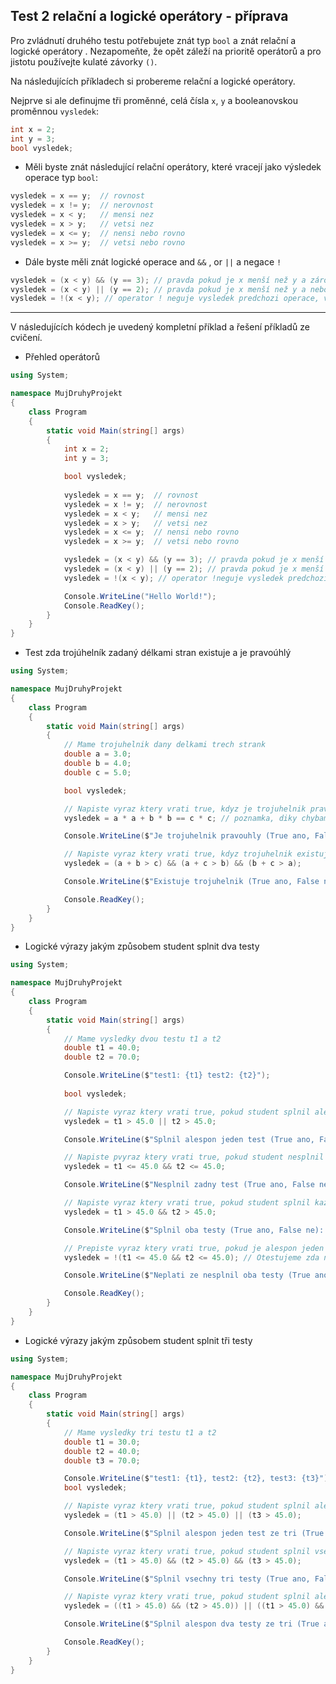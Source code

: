 Test 2 relační a logické operátory - příprava
---
Pro zvládnutí druhého testu potřebujete znát typ `bool` a znát relační a logické operátory . Nezapomeňte, že opět záleží na prioritě operátorů a pro jistotu používejte kulaté závorky `()`.

Na následujících příkladech si probereme relační a logické operátory. 

Nejprve si ale definujme tři proměnné, celá čísla `x`, `y` a booleanovskou proměnnou `vysledek`:
```cs 
int x = 2;
int y = 3;
bool vysledek;
```
* Měli byste znát následující relační operátory, které vracejí jako výsledek operace typ `bool`:
```cs 
vysledek = x == y;  // rovnost
vysledek = x != y;  // nerovnost
vysledek = x < y;   // mensi nez
vysledek = x > y;   // vetsi nez
vysledek = x <= y;  // nensi nebo rovno
vysledek = x >= y;  // vetsi nebo rovno
```
* Dále byste měli znát logické operace and `&&` , or `||` a negace `!`
```cs 
vysledek = (x < y) && (y == 3); // pravda pokud je x menší než y a zárověň y je rovno 3
vysledek = (x < y) || (y == 2); // pravda pokud je x menší než y a nebo y je rovno 3
vysledek = !(x < y); // operator ! neguje vysledek predchozi operace, vyraz je pravda, pokud je x vetsi nebo rovno y

```

---
V následujících kódech je uvedený kompletní příklad a řešení příkladů ze cvičení.

- Přehled operátorů

```cs 
using System;

namespace MujDruhyProjekt
{
    class Program
    {
        static void Main(string[] args)
        {
            int x = 2;
            int y = 3;

            bool vysledek;
            
            vysledek = x == y;  // rovnost
            vysledek = x != y;  // nerovnost
            vysledek = x < y;   // mensi nez
            vysledek = x > y;   // vetsi nez
            vysledek = x <= y;  // nensi nebo rovno
            vysledek = x >= y;  // vetsi nebo rovno

            vysledek = (x < y) && (y == 3); // pravda pokud je x menší než y a zárověň y je rovno 3
            vysledek = (x < y) || (y == 2); // pravda pokud je x menší než y a nebo y je rovno 3
            vysledek = !(x < y); // operator !neguje vysledek predchozi operace, vyraz je pravda, pokud je x vetsi nebo rovno y

            Console.WriteLine("Hello World!");
            Console.ReadKey();
        }
    }
}
```

- Test zda trojúhelník zadaný délkami stran existuje a je pravoúhlý

```cs 
using System;

namespace MujDruhyProjekt
{
    class Program
    {
        static void Main(string[] args)
        {
            // Mame trojuhelnik dany delkami trech strank
            double a = 3.0;
            double b = 4.0;
            double c = 5.0;

            bool vysledek;

            // Napiste vyraz ktery vrati true, kdyz je trojuhelnik pravouhly, musi platit a^2 + b^2 = c^2 
            vysledek = a * a + b * b == c * c; // poznamka, diky chybam v zaukrouhlovanim nam v nekterych pripadech nemusi rovnost vychazet

            Console.WriteLine($"Je trojuhelnik pravouhly (True ano, False ne): {vysledek}");

            // Napiste vyraz ktery vrati true, kdyz trojuhelnik existuje, soucet delek dvou libovolnych stran je vzdy vetsi nez delka treti
            vysledek = (a + b > c) && (a + c > b) && (b + c > a);

            Console.WriteLine($"Existuje trojuhelnik (True ano, False ne): {vysledek}");

            Console.ReadKey();
        }
    }
}
```

- Logické výrazy jakým způsobem student splnit dva testy

```cs 
using System;

namespace MujDruhyProjekt
{
    class Program
    {
        static void Main(string[] args)
        {
            // Mame vysledky dvou testu t1 a t2
            double t1 = 40.0;
            double t2 = 70.0;

            Console.WriteLine($"test1: {t1} test2: {t2}");
            
            bool vysledek;

            // Napiste vyraz ktery vrati true, pokud student splnil alespon jeden ze dvou testu za vice nez 45 bodu
            vysledek = t1 > 45.0 || t2 > 45.0;

            Console.WriteLine($"Splnil alespon jeden test (True ano, False ne): {vysledek}");

            // Napiste pvyraz ktery vrati true, pokud student nesplnil zadny ze dvou testu za vice nez 45 bodu
            vysledek = t1 <= 45.0 && t2 <= 45.0;

            Console.WriteLine($"Nesplnil zadny test (True ano, False ne): {vysledek}");

            // Napiste vyraz ktery vrati true, pokud student splnil kazdy ze dvou testu za vice nez 45 bodu
            vysledek = t1 > 45.0 && t2 > 45.0;

            Console.WriteLine($"Splnil oba testy (True ano, False ne): {vysledek}");

            // Prepiste vyraz ktery vrati true, pokud je alespon jeden ze dvou testu za vice nez 45 bodu s pouzitim negace a AND
            vysledek = !(t1 <= 45.0 && t2 <= 45.0); // Otestujeme zda nebyl napsany zadny test a vysledek potom znegujeme

            Console.WriteLine($"Neplati ze nesplnil oba testy (True ano, False ne): {vysledek}");

            Console.ReadKey();
        }
    }
}
```

- Logické výrazy jakým způsobem student splnit tři testy


```cs 
using System;

namespace MujDruhyProjekt
{
    class Program
    {
        static void Main(string[] args)
        {
            // Mame vysledky tri testu t1 a t2
            double t1 = 30.0;
            double t2 = 40.0;
            double t3 = 70.0;

            Console.WriteLine($"test1: {t1}, test2: {t2}, test3: {t3}");
            bool vysledek;

            // Napiste vyraz ktery vrati true, pokud student splnil alespon jeden ze tri testu za vice nez 45 bodu
            vysledek = (t1 > 45.0) || (t2 > 45.0) || (t3 > 45.0);

            Console.WriteLine($"Splnil alespon jeden test ze tri (True ano, False ne): {vysledek}");

            // Napiste vyraz ktery vrati true, pokud student splnil vsechny tri testy, kazdy za vice nez 45 bodu
            vysledek = (t1 > 45.0) && (t2 > 45.0) && (t3 > 45.0);

            Console.WriteLine($"Splnil vsechny tri testy (True ano, False ne): {vysledek}");

            // Napiste vyraz ktery vrati true, pokud student splnil alespon dva ze tri testu za vice nez 45 bodu
            vysledek = ((t1 > 45.0) && (t2 > 45.0)) || ((t1 > 45.0) && (t3 > 45.0)) || ((t2 > 45.0) && (t3 > 45.0));

            Console.WriteLine($"Splnil alespon dva testy ze tri (True ano, False ne): {vysledek}");

            Console.ReadKey();
        }
    }
}
```

